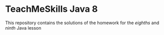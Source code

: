 # TeachMeSkills Java 8
This repository contains the solutions of the homework for the _eighths_ and _ninth_ Java lesson